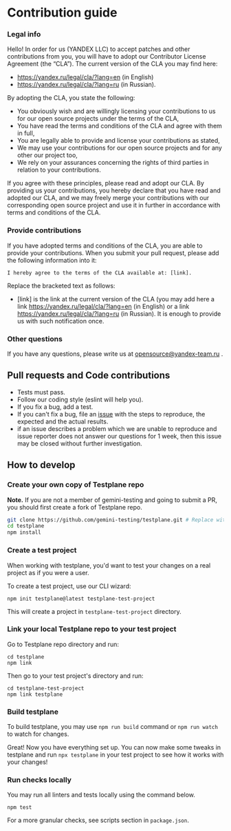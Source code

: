 # Contribution guide

### Legal info

Hello! In order for us (YANDEX LLC) to accept patches and other contributions from you, you will have to adopt our Contributor License Agreement (the “CLA”). The current version of the CLA you may find here:

* https://yandex.ru/legal/cla/?lang=en (in English)
* https://yandex.ru/legal/cla/?lang=ru (in Russian).

By adopting the CLA, you state the following:

* You obviously wish and are willingly licensing your contributions to us for our open source projects under the terms of the CLA,
* You have read the terms and conditions of the CLA and agree with them in full,
* You are legally able to provide and license your contributions as stated,
* We may use your contributions for our open source projects and for any other our project too,
* We rely on your assurances concerning the rights of third parties in relation to your contributions.

If you agree with these principles, please read and adopt our CLA. By providing us your contributions, you hereby declare that you have read and adopted our CLA, and we may freely merge your contributions with our corresponding open source project and use it in further in accordance with terms and conditions of the CLA.

### Provide contributions
If you have adopted terms and conditions of the CLA, you are able to provide your contributions. When you submit your pull request, please add the following information into it:

```
I hereby agree to the terms of the CLA available at: [link].
```

Replace the bracketed text as follows:

* [link] is the link at the current version of the CLA (you may add here a link https://yandex.ru/legal/cla/?lang=en (in English) or a link https://yandex.ru/legal/cla/?lang=ru (in Russian).
It is enough to provide us with such notification once.

### Other questions
If you have any questions, please write us at opensource@yandex-team.ru .

## Pull requests and Code contributions

* Tests must pass.
* Follow our coding style (eslint will help you).
* If you fix a bug, add a test.
* If you can't fix a bug, file an [issue](https://github.com/gemini-testing/testplane/issues) with the steps to reproduce, the expected and the actual results.
* if an issue describes a problem which we are unable to reproduce and issue reporter does not answer our questions for 1 week, then this issue may be closed without further investigation.

## How to develop

### Create your own copy of Testplane repo

**Note.** If you are not a member of gemini-testing and going to submit a PR, you should first create a fork of Testplane repo.

```bash
git clone https://github.com/gemini-testing/testplane.git # Replace with your fork URL
cd testplane
npm install
```

### Create a test project

When working with testplane, you'd want to test your changes on a real project as if you were a user.

To create a test project, use our CLI wizard:

```
npm init testplane@latest testplane-test-project
```

This will create a project in `testplane-test-project` directory.

### Link your local Testplane repo to your test project

Go to Testplane repo directory and run:

```shell
cd testplane
npm link
```

Then go to your test project's directory and run:

```shell
cd testplane-test-project
npm link testplane
```

### Build testplane

To build testplane, you may use `npm run build` command or `npm run watch` to watch for changes.

Great! Now you have everything set up. You can now make some tweaks in testplane and run `npx testplane` in your test project to see how it works with your changes!

### Run checks locally

You may run all linters and tests locally using the command below.

```shell
npm test
```

For a more granular checks, see scripts section in `package.json`.
